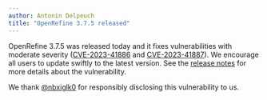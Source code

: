 ```yaml
---
author: Antonin Delpeuch
title: "OpenRefine 3.7.5 released"
---
```


OpenRefine 3.7.5 was released today and it fixes vulnerabilities with moderate severity
([CVE-2023-41886](https://cve.mitre.org/cgi-bin/cvename.cgi?name=CVE-2023-41886)
and [CVE-2023-41887](https://cve.mitre.org/cgi-bin/cvename.cgi?name=CVE-2023-41887)).
We encourage all users to update swiftly to the latest version.
See the [release notes](/whats_new) for more details about the vulnerability.

We thank [@nbxiglk0](https://github.com/nbxiglk0) for responsibly disclosing this vulnerability to us.
